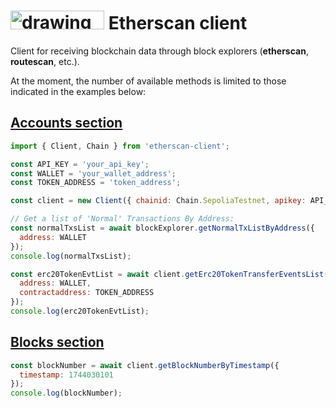 # <img src="https://etherscan.io/assets/svg/logos/logo-etherscan.svg?v=0.0.5" alt="drawing" width="150" height="30"/> Etherscan client

Client for receiving blockchain data through block explorers (**etherscan**, **routescan**, etc.).

At the moment, the number of available methods is limited to those indicated in the examples below:

## [Accounts section](https://docs.etherscan.io/etherscan-v2/api-endpoints/accounts)

```javascript
import { Client, Chain } from 'etherscan-client';

const API_KEY = 'your_api_key';
const WALLET = 'your_wallet_address';
const TOKEN_ADDRESS = 'token_address';

const client = new Client({ chainid: Chain.SepoliaTestnet, apikey: API_KEY });

// Get a list of 'Normal' Transactions By Address:
const normalTxsList = await blockExplorer.getNormalTxListByAddress({
  address: WALLET
});
console.log(normalTxsList);

const erc20TokenEvtList = await client.getErc20TokenTransferEventsList({
  address: WALLET,
  contractaddress: TOKEN_ADDRESS
});
console.log(erc20TokenEvtList);
```

## [Blocks section](https://docs.etherscan.io/etherscan-v2/api-endpoints/blocks)

```javascript
const blockNumber = await client.getBlockNumberByTimestamp({
  timestamp: 1744030101
});
console.log(blockNumber);
```
